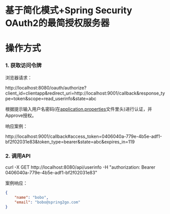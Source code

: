 基于简化模式+Spring Security OAuth2的最简授权服务器
======

# 操作方式

### 1. 获取访问令牌

浏览器请求：

http://localhost:8080/oauth/authorize?client_id=clientapp&redirect_uri=http://localhost:9001/callback&response_type=token&scope=read_userinfo&state=abc

根据提示输入用户名密码(在[application.properties](src/main/resources/application.properties)文件里头)进行认证，并Approve授权。

响应案例：

http://localhost:9001/callback#access_token=0406040a-779e-4b5e-adf1-bf2f02031e83&token_type=bearer&state=abc&expires_in=119

### 2. 调用API

curl -X GET http://localhost:8080/api/userinfo -H "authorization: Bearer 0406040a-779e-4b5e-adf1-bf2f02031e83"

案例响应：

```json
{
    "name": "bobo",
    "email": "bobo@spring2go.com"
}
```